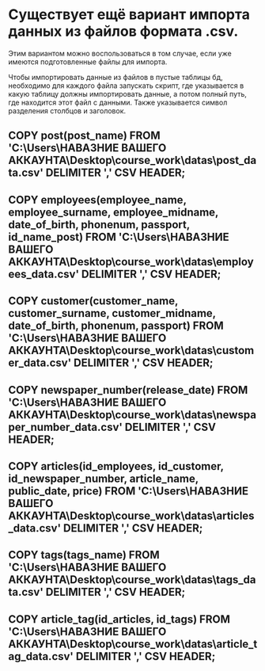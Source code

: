 # Существует ещё вариант импорта данных из файлов формата .csv.
Этим вариантом можно воспользоваться в том случае, если уже имеются подготовленные файлы для импорта.

Чтобы импортировать данные из файлов в пустые таблицы бд, необходимо для каждого файла запускать скрипт, где указывается в какую таблицу должны импортировать данные, а потом полный путь, где находится этот файл с данными. 
Также указывается символ разделения столбцов и заголовок. 


COPY post(post_name) FROM 'C:\Users\НАВАЗНИЕ ВАШЕГО АККАУНТА\Desktop\course_work\datas\post_data.csv' DELIMITER ',' CSV HEADER;
--------------------------------------------------------------------------------------------------
COPY employees(employee_name, employee_surname, employee_midname, date_of_birth, phonenum, passport, id_name_post) FROM 'C:\Users\НАВАЗНИЕ ВАШЕГО АККАУНТА\Desktop\course_work\datas\employees_data.csv' DELIMITER ',' CSV HEADER;
--------------------------------------------------------------------------------------------------
COPY customer(customer_name, customer_surname, customer_midname, date_of_birth, phonenum, passport) FROM 'C:\Users\НАВАЗНИЕ ВАШЕГО АККАУНТА\Desktop\course_work\datas\customer_data.csv' DELIMITER ',' CSV HEADER;
--------------------------------------------------------------------------------------------------
COPY newspaper_number(release_date) FROM 'C:\Users\НАВАЗНИЕ ВАШЕГО АККАУНТА\Desktop\course_work\datas\newspaper_number_data.csv' DELIMITER ',' CSV HEADER;
--------------------------------------------------------------------------------------------------
COPY articles(id_employees, id_customer, id_newspaper_number, article_name, public_date, price) FROM 'C:\Users\НАВАЗНИЕ ВАШЕГО АККАУНТА\Desktop\course_work\datas\articles_data.csv' DELIMITER ',' CSV HEADER;
--------------------------------------------------------------------------------------------------
COPY tags(tags_name) FROM 'C:\Users\НАВАЗНИЕ ВАШЕГО АККАУНТА\Desktop\course_work\datas\tags_data.csv' DELIMITER ',' CSV HEADER;
--------------------------------------------------------------------------------------------------
COPY article_tag(id_articles, id_tags) FROM 'C:\Users\НАВАЗНИЕ ВАШЕГО АККАУНТА\Desktop\course_work\datas\article_tag_data.csv' DELIMITER ',' CSV HEADER;
--------------------------------------------------------------------------------------------------


